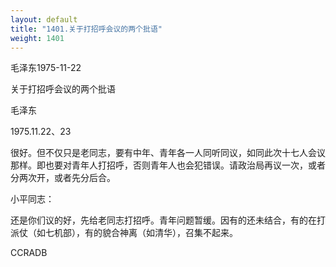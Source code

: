 ```yaml
---
layout: default
title: "1401.关于打招呼会议的两个批语"
weight: 1401
---
```


毛泽东1975-11-22

关于打招呼会议的两个批语

毛泽东

1975.11.22、23

很好。但不仅只是老同志，要有中年、青年各一人同听同议，如同此次十七人会议那样。即也要对青年人打招呼，否则青年人也会犯错误。请政治局再议一次，或者分两次开，或者先分后合。

小平同志：

还是你们议的好，先给老同志打招呼。青年问题暂缓。因有的还未结合，有的在打派仗（如七机部），有的貌合神离（如清华），召集不起来。

CCRADB

